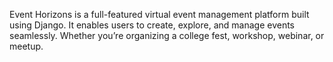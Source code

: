 Event Horizons is a full-featured virtual event management platform built using Django. 
It enables users to create, explore, and manage events seamlessly.
Whether you’re organizing a college fest, workshop, webinar, or meetup.
